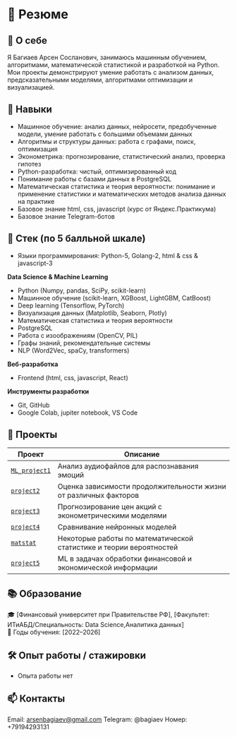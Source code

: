 # 📝 Резюме  

## 👤 О себе  
Я Багиаев Арсен Сосланович, занимаюсь машинным обучением, алгоритмами, математической статистикой и разработкой на Python.  
Мои проекты демонстрируют умение работать с анализом данных, предсказательными моделями, алгоритмами оптимизации и визуализацией.  

## 🎯 Навыки  
- Машинное обучение: анализ данных, нейросети, предобученные модели, умение работать с большими объемами данных  
- Алгоритмы и структуры данных: работа с графами, поиск, оптимизация  
- Эконометрика: прогнозирование, статистический анализ, проверка гипотез  
- Python-разработка: чистый, оптимизированный код  
- Понимание работы с базами данных в PostgreSQL
- Математическая статистика и теория вероятности: понимание и применение статистики и математических методов анализа данных на практике
- Базовое знание html, css, javascript (курс от Яндекс.Практикума)
- Базовое знание Telegram-ботов

## 🎯 Стек (по 5 балльной шкале)
- Языки программирования: Python-5, Golang-2, html & css & javascript-3  

**Data Science & Machine Learning** 
- Python (Numpy, pandas, SciPy, scikit-learn) 
- Машинное обучение (scikit-learn, XGBoost, LightGBM, CatBoost)
- Deep learning (Tensorflow, PyTorch)
- Визуализация данных (Matplotlib, Seaborn, Plotly)
- Математическая статистика и теория вероятности
- PostgreSQL
- Работа с изоображениям (OpenCV, PIL)
- Графы знаний, рекомендательные системы
- NLP (Word2Vec, spaCy, transformers)  
  
**Веб-разработка**
- Frontend (html, css, javascript, React)  
  
**Инструменты разработки**
- Git, GitHub
- Google Colab, jupiter notebook, VS Code

## 📂 Проекты  

| Проект | Описание |
|--------|----------|
| [`ML_project1`](ML_project1/README.md) | Анализ аудиофайлов для распознавания эмоций |
| [`project2`](project2/README.md) | Оценка зависимости продолжительности жизни от различных факторов |
| [`project3`](project3/README.md) | Прогнозирование цен акций с эконометрическими моделями |
| [`project4`](project4/README.md) | Сравнивание нейронных моделей |
| [`matstat`](matstat/README.md) | Некоторые работы по математической статистике и теории вероятностей |
| [`project5`](project5/README.md) | ML в задачах обработки финансовой и экономической информации |

## 📚 Образование  
🎓 [Финансовый университет при Правительстве РФ], [Факультет: ИТиАБД/Специальность: Data Science,Аналитика данных]  
📅 Годы обучения: [2022–2026]  

## 🛠 Опыт работы / стажировки   
- Опыта работы нет

## 📫 Контакты  
Email: arsenbagiaev@gmail.com
Telegram: @bagiaev
Номер: +79194293131 
